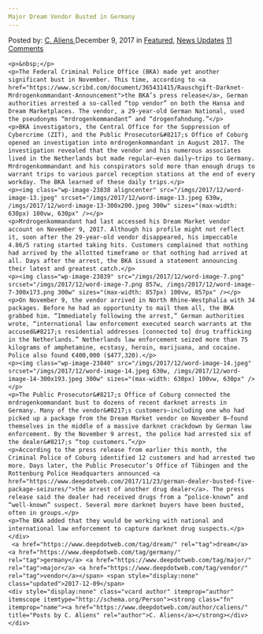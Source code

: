 ```yaml
---
Major Dream Vendor Busted in Germany
---
```

<article class="post-listing post-23835 post type-post status-publish format-standard has-post-thumbnail hentry  tag-busted tag-dream tag-germany tag-major tag-vendor">
    <div class="post-inner">
        <span>Posted by: <a href="https://www.deepdotweb.com/author/caliens/" title="">C. Aliens </a></span>
    <span>December 9, 2017</span>
    <span>in <a href="https://www.deepdotweb.com/category/deepdot-news/" rel="category tag">Featured</a>, <a href="https://www.deepdotweb.com/category/news-updates/" rel="category tag">News Updates</a></span>
    <span><a href="https://www.deepdotweb.com/2017/12/09/major-dream-vendor-busted-germany/#comments">11 Comments</a></span>
    </p>
    <div class="clear"></div>
    
    <p>&nbsp;</p>
    <p>The Federal Criminal Police Office (BKA) made yet another significant bust in November. This time, according to <a href="https://www.scribd.com/document/365431415/Rauschgift-Darknet-Mrdrogenkommandant-Announcement">the BKA’s press release</a>, German authorities arrested a so-called “top vendor” on both the Hansa and Dream Marketplaces. The vendor, a 29-year-old German National, used the pseudonyms “mrdrogenkommandant” and “drogenfahndung.”</p>
    <p>BKA investigators, the Central Office for the Suppression of Cybercrime (ZIT), and the Public Prosecutor&#8217;s Office of Coburg opened an investigation into mrdrogenkommandant in August 2017. The investigation revealed that the vendor and his numerous associates lived in the Netherlands but made regular—even daily—trips to Germany. Mrdrogenkommandant and his conspirators sold more than enough drugs to warrant trips to various parcel reception stations at the end of every workday. The BKA learned of these daily trips.</p>
    <p><img class="wp-image-23838 aligncenter" src="/imgs/2017/12/word-image-13.jpeg" srcset="/imgs/2017/12/word-image-13.jpeg 630w, /imgs/2017/12/word-image-13-300x200.jpeg 300w" sizes="(max-width: 630px) 100vw, 630px" /></p>
    <p>Mrdrogenkommandant had last accessed his Dream Market vendor account on November 9, 2017. Although his profile might not reflect it, soon after the 29-year-old vendor disappeared, his impeccable 4.86/5 rating started taking hits. Customers complained that nothing had arrived by the allotted timeframe or that nothing had arrived at all. Days after the arrest, the BKA issued a statement announcing their latest and greatest catch.</p>
    <p><img class="wp-image-23839" src="/imgs/2017/12/word-image-7.png" srcset="/imgs/2017/12/word-image-7.png 857w, /imgs/2017/12/word-image-7-300x173.png 300w" sizes="(max-width: 857px) 100vw, 857px" /></p>
    <p>On November 9, the vendor arrived in North Rhine-Westphalia with 34 packages. Before he had an opportunity to mail them all, the BKA grabbed him. “Immediately following the arrest,” German authorities wrote, “international law enforcement executed search warrants at the accused&#8217;s residential addresses [connected to] drug trafficking in the Netherlands.” Netherlands law enforcement seized more than 75 kilograms of amphetamine, ecstasy, heroin, marijuana, and cocaine. Police also found €400,000 ($477,320).</p>
    <p><img class="wp-image-23840" src="/imgs/2017/12/word-image-14.jpeg" srcset="/imgs/2017/12/word-image-14.jpeg 630w, /imgs/2017/12/word-image-14-300x193.jpeg 300w" sizes="(max-width: 630px) 100vw, 630px" /></p>
    <p>The Public Prosecutor&#8217;s Office of Coburg connected the mrdrogenkommandant bust to dozens of recent darknet arrests in Germany. Many of the vendor&#8217;s customers—including one who had picked up a package from the Dream Market vendor on November 8—found themselves in the middle of a massive darknet crackdown by German law enforcement. By the November 9 arrest, the police had arrested six of the dealer&#8217;s “top customers.”</p>
    <p>According to the press release from earlier this month, the Criminal Police of Coburg identified 12 customers and had arrested two more. Days later, the Public Prosecutor’s Office of Tübingen and the Rottenburg Police Headquarters announced <a href="https://www.deepdotweb.com/2017/11/23/german-dealer-busted-five-package-seizures/">the arrest of another drug dealer</a>. The press release said the dealer had received drugs from a “police-known” and “well-known” suspect. Several more darknet buyers have been busted, often in groups.</p>
    <p>The BKA added that they would be working with national and international law enforcement to capture darknet drug suspects.</p>
    </div>
     <a href="https://www.deepdotweb.com/tag/dream/" rel="tag">dream</a> <a href="https://www.deepdotweb.com/tag/germany/" rel="tag">germany</a> <a href="https://www.deepdotweb.com/tag/major/" rel="tag">major</a> <a href="https://www.deepdotweb.com/tag/vendor/" rel="tag">vendor</a></span> <span style="display:none" class="updated">2017-12-09</span>
    <div style="display:none" class="vcard author" itemprop="author" itemscope itemtype="http://schema.org/Person"><strong class="fn" itemprop="name"><a href="https://www.deepdotweb.com/author/caliens/" title="Posts by C. Aliens" rel="author">C. Aliens</a></strong></div>
    </div>
</article>

